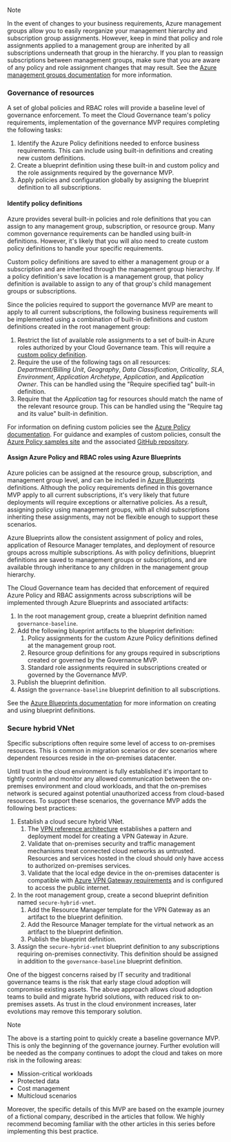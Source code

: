 <!-- TEMPLATE FILE - DO NOT ADD METADATA -->
<!-- markdownlint-disable MD002 MD041 -->
> [!NOTE]
>In the event of changes to your business requirements, Azure management groups allow you to easily reorganize your management hierarchy and subscription group assignments. However, keep in mind that policy and role assignments applied to a management group are inherited by all subscriptions underneath that group in the hierarchy. If you plan to reassign subscriptions between management groups, make sure that you are aware of any policy and role assignment changes that may result. See the [Azure management groups documentation](/azure/governance/management-groups) for more information.

### Governance of resources

A set of global policies and RBAC roles will provide a baseline level of governance enforcement. To meet the Cloud Governance team's policy requirements, implementation of the governance MVP requires completing the following tasks:

1. Identify the Azure Policy definitions needed to enforce business requirements. This can include using built-in definitions and creating new custom definitions.
2. Create a blueprint definition using these built-in and custom policy and the role assignments required by the governance MVP.
3. Apply policies and configuration globally by assigning the blueprint definition to all subscriptions.

#### Identify policy definitions

Azure provides several built-in policies and role definitions that you can assign to any management group, subscription, or resource group. Many common governance requirements can be handled using built-in definitions. However, it's likely that you will also need to create custom policy definitions to handle your specific requirements.

Custom policy definitions are saved to either a management group or a subscription and are inherited through the management group hierarchy. If a policy definition's save location is a management group, that policy definition is available to assign to any of that group's child management groups or subscriptions.

Since the policies required to support the governance MVP are meant to apply to all current subscriptions, the following business requirements will be implemented using a combination of built-in definitions and custom definitions created in the root management group:

1. Restrict the list of available role assignments to a set of built-in Azure roles authorized by your Cloud Governance team. This will require a [custom policy definition](https://github.com/Azure/azure-policy/tree/master/samples/Authorization/allowed-role-definitions). 
2. Require the use of the following tags on all resources: *Department/Billing Unit*, *Geography*, *Data Classification*, *Criticality*, *SLA*, *Environment*, *Application Archetype*, *Application*, and *Application Owner*. This can be handled using the "Require specified tag" built-in definition.
3. Require that the *Application* tag for resources should match the name of the relevant resource group. This can be handled using the "Require tag and its value" built-in definition.

For information on defining custom policies see the [Azure Policy documentation](/azure/governance/policy/tutorials/create-custom-policy-definition). For guidance and examples of custom policies, consult the [Azure Policy samples site](/azure/governance/policy/samples) and the associated [GitHub repository](https://github.com/Azure/azure-policy).

#### Assign Azure Policy and RBAC roles using Azure Blueprints

Azure policies can be assigned at the resource group, subscription, and management group level, and can be included in [Azure Blueprints](/azure/governance/blueprints/overview) definitions. Although the policy requirements defined in this governance MVP apply to all current subscriptions, it's very likely that future deployments will require exceptions or alternative policies. As a result, assigning policy using management groups, with all child subscriptions inheriting these assignments, may not be flexible enough to support these scenarios.

Azure Blueprints allow the consistent assignment of policy and roles, application of Resource Manager templates, and deployment of resource groups across multiple subscriptions. As with policy definitions, blueprint definitions are saved to management groups or subscriptions, and are available through inheritance to any children in the management group hierarchy.

The Cloud Governance team has decided that enforcement of required Azure Policy and RBAC assignments across subscriptions will be implemented through Azure Blueprints and associated artifacts:

1. In the root management group, create a blueprint definition named `governance-baseline`.
2. Add the following blueprint artifacts to the blueprint definition:
    1. Policy assignments for the custom Azure Policy definitions defined at the management group root.
    2. Resource group definitions for any groups required in subscriptions created or governed by the Governance MVP.
    3. Standard role assignments required in subscriptions created or governed by the Governance MVP.
3. Publish the blueprint definition.
4. Assign the `governance-baseline` blueprint definition to all subscriptions.

See the [Azure Blueprints documentation](/azure/governance/blueprints/overview) for more information on creating and using blueprint definitions.

### Secure hybrid VNet

Specific subscriptions often require some level of access to on-premises resources. This is common in migration scenarios or dev scenarios where dependent resources reside in the on-premises datacenter.

Until trust in the cloud environment is fully established it's important to tightly control and monitor any allowed communication between the on-premises environment and cloud workloads, and that the on-premises network is secured against potential unauthorized access from cloud-based resources. To support these scenarios, the governance MVP adds the following best practices:

1. Establish a cloud secure hybrid VNet.
    1. The [VPN reference architecture](/azure/architecture/reference-architectures/hybrid-networking/vpn) establishes a pattern and deployment model for creating a VPN Gateway in Azure.
    2. Validate that on-premises security and traffic management mechanisms treat connected cloud networks as untrusted. Resources and services hosted in the cloud should only have access to authorized on-premises services.
    3. Validate that the local edge device in the on-premises datacenter is compatible with [Azure VPN Gateway requirements](/azure/vpn-gateway/vpn-gateway-about-vpn-devices) and is configured to access the public internet.
1. In the root management group, create a second blueprint definition named `secure-hybrid-vnet`.
    1. Add the Resource Manager template for the VPN Gateway as an artifact to the blueprint definition.
    2. Add the Resource Manager template for the virtual network as an artifact to the blueprint definition.
    3. Publish the blueprint definition.
1. Assign the `secure-hybrid-vnet` blueprint definition to any subscriptions requiring on-premises connectivity. This definition should be assigned in addition to the `governance-baseline` blueprint definition.

One of the biggest concerns raised by IT security and traditional governance teams is the risk that early stage cloud adoption will compromise existing assets. The above approach allows cloud adoption teams to build and migrate hybrid solutions, with reduced risk to on-premises assets. As trust in the cloud environment increases, later evolutions may remove this temporary solution.

> [!NOTE]
> The above is a starting point to quickly create a baseline governance MVP. This is only the beginning of the governance journey. Further evolution will be needed as the company continues to adopt the cloud and takes on more risk in the following areas:
>
> - Mission-critical workloads
> - Protected data
> - Cost management
> - Multicloud scenarios
>
> Moreover, the specific details of this MVP are based on the example journey of a fictional company, described in the articles that follow. We highly recommend becoming familiar with the other articles in this series before implementing this best practice.
